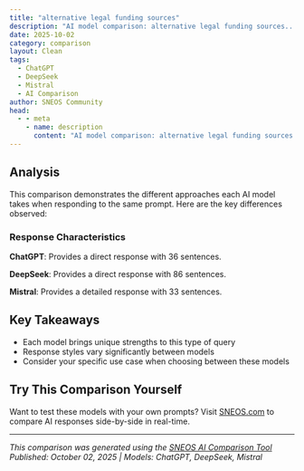 ```yaml
---
title: "alternative legal funding sources"
description: "AI model comparison: alternative legal funding sources..."
date: 2025-10-02
category: comparison
layout: Clean
tags:
  - ChatGPT
  - DeepSeek
  - Mistral
  - AI Comparison
author: SNEOS Community
head:
  - - meta
    - name: description
      content: "AI model comparison: alternative legal funding sources..."
---
```


<ChatComparison
  title="alternative legal funding sources"
  prompt="alternative legal funding sources"
  :responses='{
    "ChatGPT": "Alternative legal funding sources refer to non-traditional methods of financing legal cases outside of paying attorney fees directly out of pocket. These options can help plaintiffs, defendants, or law firms manage legal costs, especially in complex or prolonged cases. Here are several alternative legal funding sources:\n\n1. **Litigation Financing (Litigation Funding or Legal Funding)**\n   - Third-party investors provide capital to plaintiffs or law firms to cover legal expenses.\n   - Funding is usually non-recourse, meaning the investor only gets repaid if the case is won or settled.\n   - Common in personal injury, commercial litigation, and intellectual property cases.\n\n2. **Crowdfunding**\n   - Raising small amounts of money from a large number of people via online platforms (e.g., GoFundMe).\n   - Useful for personal injury, civil rights cases, or public interest litigation.\n   - May involve outreach to the public or social networks.\n\n3. **Contingency Fee Arrangements**\n   - Though common, this is still an alternative to upfront payment.\n   - Attorneys receive a percentage of the judgment or settlement rather than hourly fees.\n   - Helpful for plaintiffs who cannot afford fees but have a case with merit.\n\n4. **Legal Aid and Pro Bono Services**\n   - Government-funded legal aid organizations provide free or reduced-cost legal services to those who qualify.\n   - Private attorneys or law firms may take cases pro bono as part of community service.\n\n5. **Law Firm Financing**\n   - Law firms themselves may secure financing or credit lines specifically for case expenses.\n   - This can be through specialized lenders or banks offering loans tailored to law firms.\n\n6. **Insurance Coverage**\n   - Some legal matters may be covered under insurance policies (e.g., legal expense insurance, professional liability insurance).\n   - Insurance can cover defense costs or settlements depending on the policy.\n\n7. **Deferred Fee Arrangements**\n   - Agreements where payment to the attorney is deferred until a later date or until the conclusion of the case.\n   - Can ease cash flow issues for the client.\n\n8. **Third-Party Loans**\n   - Personal or business loans obtained to finance legal fees.\n   - May involve traditional banks or specialized lenders offering loans for legal costs.\n\nEach funding source has pros and cons related to cost, risk, and availability. It\u2019s important to evaluate terms carefully and consider ethical rules that apply to fee sharing or financing in legal practice.\n\nIf you need funding for a specific type of case or have a particular jurisdiction in mind, I can provide more tailored information.",
    "DeepSeek": "Of course. \u0022Alternative Legal Funding Sources\u0022 is a broad term that generally refers to any method of financing legal expenses outside of the traditional law firm retainer (paying out-of-pocket) or standard contingency fee arrangement.\n\nThese alternatives have grown significantly to improve access to justice and manage the high costs of litigation. They can be categorized based on who is providing the funding and for what purpose.\n\nHere is a comprehensive breakdown of alternative legal funding sources.\n\n---\n\n### 1. Litigation Finance (Third-Party Funding)\n\nThis is a major growth area where a specialized third-party funder (not involved in the lawsuit) provides capital to a plaintiff or a law firm in exchange for a portion of the potential financial recovery.\n\n*   **For the Plaintiff/Claimant:**\n    *   **How it works:** A company provides funds to a plaintiff to cover living expenses and legal costs during a lawsuit. In return, the funder receives a multiple of their investment or a percentage of the settlement/award. If the case loses, the funder loses its investment, and the plaintiff owes nothing.\n    *   **Best for:** Individuals or small businesses with a strong meritorious case but who lack the financial resources to see it through, especially against a well-funded opponent (e.g., personal injury, commercial disputes, patent infringement).\n    *   **Key Consideration:** It can be expensive, as the funder is taking on significant risk.\n\n*   **For the Law Firm (Portfolio Funding):**\n    *   **How it works:** A funder provides capital to a law firm to finance a portfolio of cases (e.g., multiple mass tort claims). The capital is used for firm operations, marketing, and litigation expenses. The funder is repaid from the successful outcomes across the portfolio.\n    *   **Best for:** Law firms that work on contingency and need to smooth out cash flow and manage the high costs of running multiple complex cases.\n\n*   **For the Defendant:**\n    *   **How it works:** While less common, there are funds that will finance a defendant\u0027s litigation costs, often in exchange for a share of the money they save the client if they win (e.g., by defeating a claim or reducing a judgment).\n\n---\n\n### 2. Lawyer-Led Funding Models\n\nThese are innovative fee and funding structures offered by the law firms themselves.\n\n*   **Alternative Fee Arrangements (AFAs):**\n    *   **How it works:** Moving away from the pure billable hour. This can include:\n        *   **Flat Fees:** A set price for a defined legal service (e.g., drafting a will, handling an uncontested divorce).\n        *   **Capped Fees:** A maximum budget for a matter.\n        *   **Blended Rates:** A single hourly rate that averages the rates of partners and associates.\n        *   **Success Fees:** A hybrid model with a lower base fee plus a bonus for a successful outcome.\n    *   **Best for:** Clients seeking cost certainty and businesses with predictable legal needs.\n\n*   **Partial Contingency Fees:**\n    *   **How it works:** A hybrid of hourly and contingency. The lawyer charges a reduced hourly rate (e.g., 50-70% of their normal rate) and then takes a smaller contingency fee (e.g., 10-15%) if the case is successful.\n    *   **Best for:** Clients who can afford some legal costs but want to align their lawyer\u0027s incentives with a successful outcome.\n\n---\n\n### 3. Client-Side Financial Products\n\nThese are specialized financial products designed for individuals and businesses to manage legal expenses.\n\n*   **Legal Fee Lending:**\n    *   **How it works:** Specialized lenders (like LawPay Capital, Advocate Capital) provide loans specifically to pay for legal fees. These are often used by clients of law firms that do not offer contingency.\n    *   **Best for:** Clients who have the means to repay a loan but need to spread the cost over time.\n\n*   **Crowdfunding:**\n    *   **How it works:** Using platforms like GoFundMe or specialized legal crowdfunding sites to raise money from the public for a legal cause or personal case.\n    *   **Best for:** Individuals with a compelling story that can generate public sympathy or support for a cause-oriented lawsuit.\n\n*   **Pre-Settlement Lawsuit Advances (Consumer Legal Funding):**\n    *   **Important Distinction:** This is often confused with litigation finance but is different. These are **non-recourse cash advances** against a pending lawsuit, typically for personal injury plaintiffs. The company is buying a piece of the future settlement. It is not a loan.\n    *   **Best for:** Plaintiffs who need immediate cash for living expenses (rent, medical bills, food) while their case is pending.\n    *   **Key Consideration:** These advances often carry very high effective interest rates and fees. Regulation varies by state.\n\n---\n\n### 4. Specialized and Niche Funding\n\n*   **Pro Bono and Non-Profit Organizations:**\n    *   **How it works:** Free legal services provided by law firms (pro bono) or non-profit organizations (e.g., ACLU, NAACP LDF, local legal aid societies).\n    *   **Best for:** Individuals who cannot afford any legal representation and whose cases involve civil rights, housing, immigration, or other public interest matters.\n\n*   **Legal Expense Insurance (LEI):**\n    *   **How it works:** An insurance policy that covers legal costs. It can be purchased as a standalone policy or as a rider on other insurance (e.g., home or auto). It\u0027s more common in Europe but growing in the U.S.\n    *   **Best for:** Individuals and businesses looking for pre-emptive risk management against potential future legal disputes.\n\n*   **Client Cooperatives/Subscriptions:**\n    *   **How it works:** For businesses, this is like a \u0022legal retainer club.\u0022 They pay a monthly or annual subscription fee for access to a set menu of legal services.\n    *   **Best for:** Startups and small businesses that need ongoing, routine legal counsel.\n\n---\n\n### Decision-Making Guide: How to Choose\n\n| Funding Source | Best For... | Key Question to Ask |\n| :--- | :--- | :--- |\n| **Litigation Finance (Plaintiff)** | Strong case, no financial resources to fight a large entity. | \u0022What percentage of my potential recovery am I giving up, and is that worth getting my case to trial?\u0022 |\n| **Alternative Fee Arrangements** | Cost certainty, predictable legal matters. | \u0022Can we structure the fees to align my costs with the value I receive?\u0022 |\n| **Legal Fee Lending** | Need to spread out the cost of hourly legal bills. | \u0022What is the interest rate and total cost of this loan compared to other options?\u0022 |\n| **Pre-Settlement Advance** | Personal injury plaintiff in dire need of cash now. | **\u0022What is the total payback amount?\u0022** Get the calculation in writing. Is the cost worth the immediate relief? |\n| **Pro Bono / Non-Profit** | Qualifying low-income individuals with a public interest case. | \u0022Do I meet the income and case-type qualifications for this organization?\u0022 |\n\n**Crucial Final Advice:** Before entering into any alternative funding agreement, especially litigation finance or a pre-settlement advance, it is **essential** to have your lawyer review the terms. They can help you understand the true cost and long-term implications of the agreement.",
    "Mistral": "Alternative legal funding sources can be crucial for individuals and businesses that need financial support to pursue legal actions but may not have the immediate resources to do so. Here are some common alternative legal funding sources:\n\n1. **Litigation Funding**:\n   - **Third-Party Litigation Funding**: Companies or investors provide funding to plaintiffs in exchange for a share of the settlement or judgment. This is common in high-stakes litigation.\n   - **Crowdfunding**: Platforms like GoFundMe or specialized legal crowdfunding sites allow individuals to raise funds from the public for legal expenses.\n\n2. **Legal Aid**:\n   - **Government-Funded Legal Aid**: Many countries have legal aid programs funded by the government to provide free or low-cost legal services to low-income individuals.\n   - **Non-Profit Legal Aid Organizations**: Charitable organizations that offer legal assistance to those who cannot afford it.\n\n3. **Pro Bono Services**:\n   - **Law Firms and Lawyers**: Many law firms and individual lawyers offer pro bono services, providing legal representation without charge.\n   - **Law Schools**: Some law schools have clinics where law students, under the supervision of licensed attorneys, provide free legal services.\n\n4. **Contingency Fees**:\n   - **Contingency Fee Arrangements**: Lawyers take on cases without upfront payment and instead receive a percentage of the settlement or judgment if the case is successful.\n\n5. **Insurance**:\n   - **Legal Expense Insurance**: Some insurance policies cover legal expenses, either as part of a broader policy or as a standalone product.\n\n6. **Grants and Scholarships**:\n   - **Legal Grants**: Some organizations and foundations offer grants specifically for legal expenses related to certain types of cases, such as civil rights or environmental law.\n   - **Scholarships**: For law students, scholarships can help cover the costs of legal education and related expenses.\n\n7. **Loans**:\n   - **Personal Loans**: Individuals can take out personal loans from banks or credit unions to cover legal expenses.\n   - **Legal Loans**: Some financial institutions offer loans specifically designed for legal expenses.\n\n8. **Community Resources**:\n   - **Local Bar Associations**: Many bar associations have programs to help connect individuals with legal services, including pro bono and low-cost options.\n   - **Community Legal Centers**: These centers provide legal advice and representation, often at a reduced cost or for free.\n\n9. **Credit Cards**:\n   - **Credit Cards**: While not ideal due to high-interest rates, some individuals use credit cards to cover immediate legal expenses.\n\n10. **Family and Friends**:\n    - **Personal Networks**: Individuals may seek financial support from family members or friends to cover legal costs.\n\n11. **Legal Subscription Services**:\n    - **Legal Subscription Plans**: Some companies offer subscription-based legal services, providing access to legal advice and representation for a monthly fee.\n\n12. **Public Interest Law Firms**:\n    - **Specialized Firms**: These firms focus on cases that have a broader public interest and may offer reduced or no-cost services.\n\nEach of these options has its own advantages and considerations, and the best choice will depend on the specific circumstances of the case and the financial situation of the individual or business seeking legal assistance."
  }'
  published-date="00:10"
/>

## Analysis

This comparison demonstrates the different approaches each AI model takes when responding to the same prompt. Here are the key differences observed:

### Response Characteristics

**ChatGPT**: Provides a direct response with 36 sentences. 

**DeepSeek**: Provides a direct response with 86 sentences. 

**Mistral**: Provides a detailed response with 33 sentences. 

## Key Takeaways

- Each model brings unique strengths to this type of query
- Response styles vary significantly between models
- Consider your specific use case when choosing between these models

## Try This Comparison Yourself

Want to test these models with your own prompts? Visit [SNEOS.com](https://sneos.com) to compare AI responses side-by-side in real-time.

---

*This comparison was generated using the [SNEOS AI Comparison Tool](https://sneos.com)*
*Published: October 02, 2025 | Models: ChatGPT, DeepSeek, Mistral*
